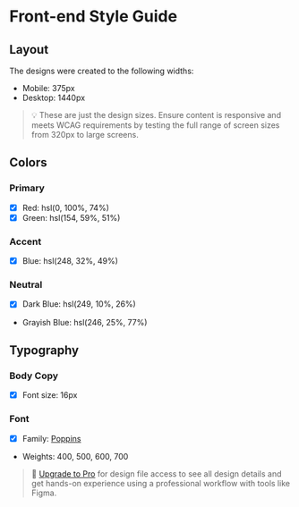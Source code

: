 # Front-end Style Guide

## Layout

The designs were created to the following widths:

- Mobile: 375px
- Desktop: 1440px

> 💡 These are just the design sizes. Ensure content is responsive and meets WCAG requirements by testing the full range of screen sizes from 320px to large screens.

## Colors

### Primary

- [x] Red: hsl(0, 100%, 74%)
- [x] Green: hsl(154, 59%, 51%)

### Accent

- [x] Blue: hsl(248, 32%, 49%)

### Neutral

- [x] Dark Blue: hsl(249, 10%, 26%)
- Grayish Blue: hsl(246, 25%, 77%)

## Typography

### Body Copy

- [x] Font size: 16px

### Font

- [x] Family: [Poppins](https://fonts.google.com/specimen/Poppins)
- Weights: 400, 500, 600, 700

> 💎 [Upgrade to Pro](https://www.frontendmentor.io/pro?ref=style-guide) for design file access to see all design details and get hands-on experience using a professional workflow with tools like Figma.
